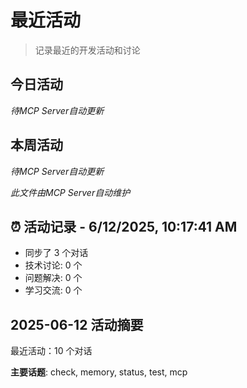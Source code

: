 # 最近活动

> 记录最近的开发活动和讨论

## 今日活动

*待MCP Server自动更新*

## 本周活动

*待MCP Server自动更新*

*此文件由MCP Server自动维护*

## ⏰ 活动记录 - 6/12/2025, 10:17:41 AM

- 同步了 3 个对话
- 技术讨论: 0 个
- 问题解决: 0 个
- 学习交流: 0 个


## 2025-06-12 活动摘要

最近活动：10 个对话

**主要话题**: check, memory, status, test, mcp


